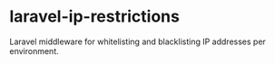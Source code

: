 # laravel-ip-restrictions

Laravel middleware for whitelisting and blacklisting IP addresses per environment.

